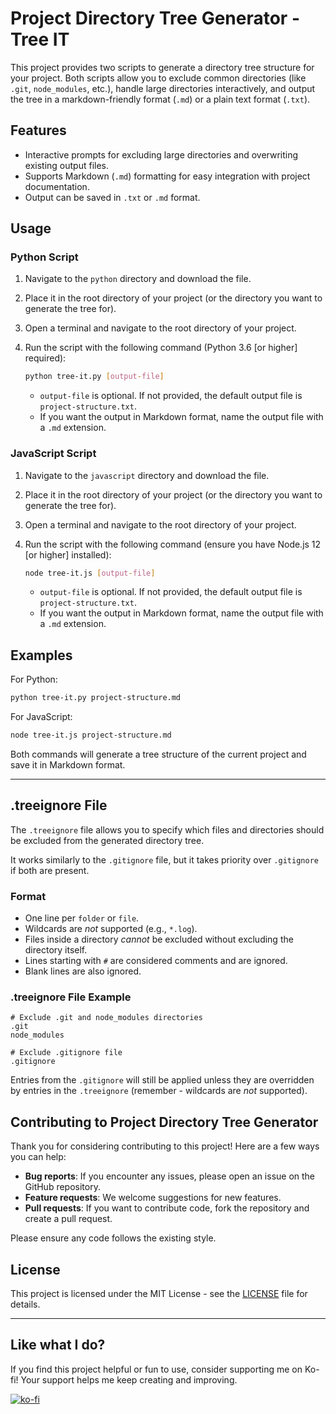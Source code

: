 # Project Directory Tree Generator - Tree IT

This project provides two scripts to generate a directory tree structure for your project. Both scripts allow you to exclude common directories (like `.git`, `node_modules`, etc.),
handle large directories interactively, and output the tree in a markdown-friendly format (`.md`) or a plain text format (`.txt`).

## Features

- Interactive prompts for excluding large directories and overwriting existing output files.
- Supports Markdown (`.md`) formatting for easy integration with project documentation.
- Output can be saved in `.txt` or `.md` format.

## Usage

### Python Script

1. Navigate to the `python` directory and download the file.
2. Place it in the root directory of your project (or the directory you want to generate the tree for).
3. Open a terminal and navigate to the root directory of your project.
4. Run the script with the following command (Python 3.6 [or higher] required):

   ```bash
   python tree-it.py [output-file]
   ```

   - `output-file` is optional. If not provided, the default output file is `project-structure.txt`.
   - If you want the output in Markdown format, name the output file with a `.md` extension.

### JavaScript Script

1. Navigate to the `javascript` directory and download the file.
2. Place it in the root directory of your project (or the directory you want to generate the tree for).
3. Open a terminal and navigate to the root directory of your project.
4. Run the script with the following command (ensure you have Node.js 12 [or higher] installed):

   ```bash
   node tree-it.js [output-file]
   ```

   - `output-file` is optional. If not provided, the default output file is `project-structure.txt`.
   - If you want the output in Markdown format, name the output file with a `.md` extension.

## Examples

For Python:

```bash
python tree-it.py project-structure.md
```

For JavaScript:

```bash
node tree-it.js project-structure.md
```

Both commands will generate a tree structure of the current project and save it in Markdown format.

---

## .treeignore File

The `.treeignore` file allows you to specify which files and directories should be excluded from the generated directory tree.

It works similarly to the `.gitignore` file, but it takes priority over `.gitignore` if both are present.

### Format

- One line per `folder` or `file`.
- Wildcards are _not_ supported (e.g., `*.log`).
- Files inside a directory _cannot_ be excluded without excluding the directory itself.
- Lines starting with `#` are considered comments and are ignored.
- Blank lines are also ignored.

### .treeignore File Example

```plaintext
# Exclude .git and node_modules directories
.git
node_modules

# Exclude .gitignore file
.gitignore
```

Entries from the `.gitignore` will still be applied unless they are overridden by entries in the `.treeignore` (remember - wildcards are _not_ supported).

## Contributing to Project Directory Tree Generator

Thank you for considering contributing to this project! Here are a few ways you can help:

- **Bug reports**: If you encounter any issues, please open an issue on the GitHub repository.
- **Feature requests**: We welcome suggestions for new features.
- **Pull requests**: If you want to contribute code, fork the repository and create a pull request.

Please ensure any code follows the existing style.

## License

This project is licensed under the MIT License - see the [LICENSE](LICENSE.md) file for details.

---

## Like what I do?

If you find this project helpful or fun to use, consider supporting me on Ko-fi! Your support helps me keep creating and improving.

[![ko-fi](https://ko-fi.com/img/githubbutton_sm.svg)](https://ko-fi.com/L3L02XV6J)
